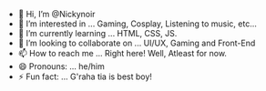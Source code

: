 
- 👋 Hi, I’m @Nickynoir
- 👀 I’m interested in ... Gaming, Cosplay, Listening to music, etc...
- 🌱 I’m currently learning ... HTML, CSS, JS.
- 💞️ I’m looking to collaborate on ... UI/UX, Gaming and Front-End
- 📫 How to reach me ... Right here! Well, Atleast for now.
- 😄 Pronouns: ... he/him
- ⚡ Fun fact: ... G'raha tia is best boy!

<!---
Kronozonic/Kronozonic is a ✨ special ✨ repository because its `README.md` (this file) appears on your GitHub profile.
You can click the Preview link to take a look at your changes.
--->

